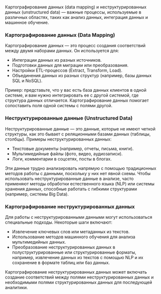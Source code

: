 Картографирование данных (data mapping) и неструктурированных данных (unstructured data) — важные процессы, используемые в различных областях, таких как анализ данных, интеграция данных и машинное обучение.

### Картографирование данных (Data Mapping)
Картографирование данных — это процесс создания соответствий между двумя наборами данных. Он используется для:
- Интеграции данных из разных источников.
- Подготовки данных для миграции или преобразования.
- Настройки ETL-процессов (Extract, Transform, Load).
- Объединения данных из разных структур (например, базы данных SQL и NoSQL).

Пример: представьте, что у вас есть база данных клиентов в одной системе, и вам нужно интегрировать ее с другой системой, где структура данных отличается. Картографирование данных помогает сопоставить поля одной системы с полями другой.

### Неструктурированные данные (Unstructured Data)
Неструктурированные данные — это данные, которые не имеют четкой структуры, как это бывает с реляционными базами данных (таблицы, столбцы). Примеры неструктурированных данных:
- Текстовые документы (например, отчеты, письма, книги).
- Мультимедийные файлы (фото, видео, аудиозаписи).
- Логи, комментарии в соцсетях, посты в блогах.

Эти данные трудно анализировать напрямую с помощью традиционных методов работы с данными, поскольку у них нет явной схемы. Чтобы использовать неструктурированные данные в анализе, часто применяют методы обработки естественного языка (NLP) или системы хранения данных, способные работать с гибкими структурами (например, системы Big Data).

### Картографирование неструктурированных данных
Для работы с неструктурированными данными могут использоваться специальные подходы. Некоторые шаги включают:
- Извлечение ключевых слов или метаданных из текстов.
- Использование методов машинного обучения для анализа мультимедийных данных.
- Преобразование неструктурированных данных в полуструктурированные или структурированные форматы, например, извлечение данных из текстов с помощью NLP и их сохранение в формате таблиц или баз данных.

Картографирование неструктурированных данных может включать создание соответствий между полями неструктурированных данных и необходимыми полями структурированных данных для последующей аналитики.